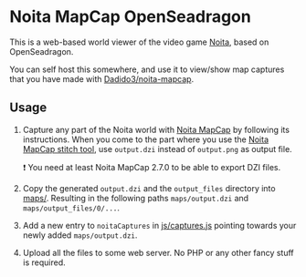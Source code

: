 # Noita MapCap OpenSeadragon

This is a web-based world viewer of the video game [Noita](https://noitagame.com/), based on OpenSeadragon.

You can self host this somewhere, and use it to view/show map captures that you have made with [Dadido3/noita-mapcap](https://github.com/Dadido3/noita-mapcap).

## Usage

1. Capture any part of the Noita world with [Noita MapCap](https://github.com/Dadido3/noita-mapcap) by following its instructions.
   When you come to the part where you use the [Noita MapCap stitch tool](https://github.com/Dadido3/noita-mapcap/tree/master/bin/stitch), use `output.dzi` instead of `output.png` as output file.

   :heavy_exclamation_mark: You need at least Noita MapCap 2.7.0 to be able to export DZI files.

2. Copy the generated `output.dzi` and the `output_files` directory into [maps/](maps/). Resulting in the following paths `maps/output.dzi` and `maps/output_files/0/...`.

3. Add a new entry to `noitaCaptures` in [js/captures.js](js/script.js) pointing towards your newly added `maps/output.dzi`.

4. Upload all the files to some web server. No PHP or any other fancy stuff is required.

